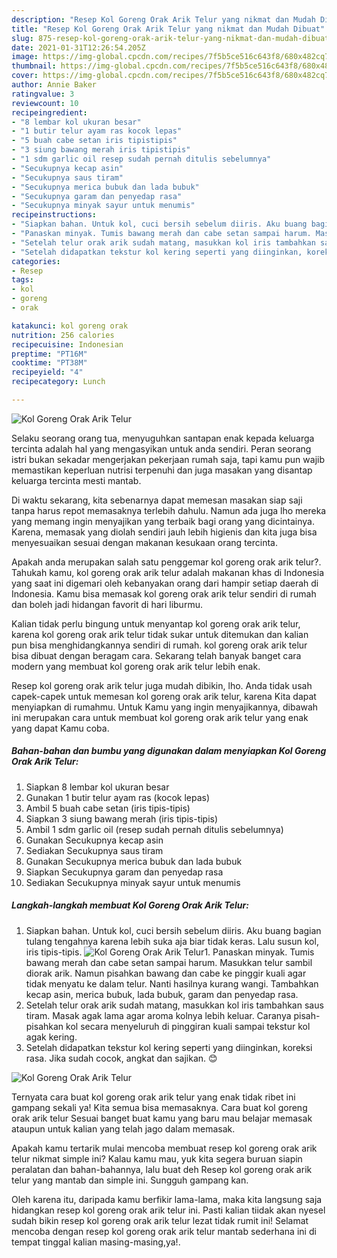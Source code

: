 ```yaml
---
description: "Resep Kol Goreng Orak Arik Telur yang nikmat dan Mudah Dibuat"
title: "Resep Kol Goreng Orak Arik Telur yang nikmat dan Mudah Dibuat"
slug: 875-resep-kol-goreng-orak-arik-telur-yang-nikmat-dan-mudah-dibuat
date: 2021-01-31T12:26:54.205Z
image: https://img-global.cpcdn.com/recipes/7f5b5ce516c643f8/680x482cq70/kol-goreng-orak-arik-telur-foto-resep-utama.jpg
thumbnail: https://img-global.cpcdn.com/recipes/7f5b5ce516c643f8/680x482cq70/kol-goreng-orak-arik-telur-foto-resep-utama.jpg
cover: https://img-global.cpcdn.com/recipes/7f5b5ce516c643f8/680x482cq70/kol-goreng-orak-arik-telur-foto-resep-utama.jpg
author: Annie Baker
ratingvalue: 3
reviewcount: 10
recipeingredient:
- "8 lembar kol ukuran besar"
- "1 butir telur ayam ras kocok lepas"
- "5 buah cabe setan iris tipistipis"
- "3 siung bawang merah iris tipistipis"
- "1 sdm garlic oil resep sudah pernah ditulis sebelumnya"
- "Secukupnya kecap asin"
- "Secukupnya saus tiram"
- "Secukupnya merica bubuk dan lada bubuk"
- "Secukupnya garam dan penyedap rasa"
- "Secukupnya minyak sayur untuk menumis"
recipeinstructions:
- "Siapkan bahan. Untuk kol, cuci bersih sebelum diiris. Aku buang bagian tulang tengahnya karena lebih suka aja biar tidak keras. Lalu susun kol, iris tipis-tipis."
- "Panaskan minyak. Tumis bawang merah dan cabe setan sampai harum. Masukkan telur sambil diorak arik. Namun pisahkan bawang dan cabe ke pinggir kuali agar tidak menyatu ke dalam telur. Nanti hasilnya kurang wangi. Tambahkan kecap asin, merica bubuk, lada bubuk, garam dan penyedap rasa."
- "Setelah telur orak arik sudah matang, masukkan kol iris tambahkan saus tiram. Masak agak lama agar aroma kolnya lebih keluar. Caranya pisah-pisahkan kol secara menyeluruh di pinggiran kuali sampai tekstur kol agak kering."
- "Setelah didapatkan tekstur kol kering seperti yang diinginkan, koreksi rasa. Jika sudah cocok, angkat dan sajikan. 😊"
categories:
- Resep
tags:
- kol
- goreng
- orak

katakunci: kol goreng orak 
nutrition: 256 calories
recipecuisine: Indonesian
preptime: "PT16M"
cooktime: "PT38M"
recipeyield: "4"
recipecategory: Lunch

---
```



![Kol Goreng Orak Arik Telur](https://img-global.cpcdn.com/recipes/7f5b5ce516c643f8/680x482cq70/kol-goreng-orak-arik-telur-foto-resep-utama.jpg)

Selaku seorang orang tua, menyuguhkan santapan enak kepada keluarga tercinta adalah hal yang mengasyikan untuk anda sendiri. Peran seorang istri bukan sekadar mengerjakan pekerjaan rumah saja, tapi kamu pun wajib memastikan keperluan nutrisi terpenuhi dan juga masakan yang disantap keluarga tercinta mesti mantab.

Di waktu  sekarang, kita sebenarnya dapat memesan masakan siap saji tanpa harus repot memasaknya terlebih dahulu. Namun ada juga lho mereka yang memang ingin menyajikan yang terbaik bagi orang yang dicintainya. Karena, memasak yang diolah sendiri jauh lebih higienis dan kita juga bisa menyesuaikan sesuai dengan makanan kesukaan orang tercinta. 



Apakah anda merupakan salah satu penggemar kol goreng orak arik telur?. Tahukah kamu, kol goreng orak arik telur adalah makanan khas di Indonesia yang saat ini digemari oleh kebanyakan orang dari hampir setiap daerah di Indonesia. Kamu bisa memasak kol goreng orak arik telur sendiri di rumah dan boleh jadi hidangan favorit di hari liburmu.

Kalian tidak perlu bingung untuk menyantap kol goreng orak arik telur, karena kol goreng orak arik telur tidak sukar untuk ditemukan dan kalian pun bisa menghidangkannya sendiri di rumah. kol goreng orak arik telur bisa dibuat dengan beragam cara. Sekarang telah banyak banget cara modern yang membuat kol goreng orak arik telur lebih enak.

Resep kol goreng orak arik telur juga mudah dibikin, lho. Anda tidak usah capek-capek untuk memesan kol goreng orak arik telur, karena Kita dapat menyiapkan di rumahmu. Untuk Kamu yang ingin menyajikannya, dibawah ini merupakan cara untuk membuat kol goreng orak arik telur yang enak yang dapat Kamu coba.

<!--inarticleads1-->

##### Bahan-bahan dan bumbu yang digunakan dalam menyiapkan Kol Goreng Orak Arik Telur:

1. Siapkan 8 lembar kol ukuran besar
1. Gunakan 1 butir telur ayam ras (kocok lepas)
1. Ambil 5 buah cabe setan (iris tipis-tipis)
1. Siapkan 3 siung bawang merah (iris tipis-tipis)
1. Ambil 1 sdm garlic oil (resep sudah pernah ditulis sebelumnya)
1. Gunakan Secukupnya kecap asin
1. Sediakan Secukupnya saus tiram
1. Gunakan Secukupnya merica bubuk dan lada bubuk
1. Siapkan Secukupnya garam dan penyedap rasa
1. Sediakan Secukupnya minyak sayur untuk menumis




<!--inarticleads2-->

##### Langkah-langkah membuat Kol Goreng Orak Arik Telur:

1. Siapkan bahan. Untuk kol, cuci bersih sebelum diiris. Aku buang bagian tulang tengahnya karena lebih suka aja biar tidak keras. Lalu susun kol, iris tipis-tipis.
<img src="https://img-global.cpcdn.com/steps/04405a1c0997099e/160x128cq70/kol-goreng-orak-arik-telur-langkah-memasak-1-foto.jpg" alt="Kol Goreng Orak Arik Telur">1. Panaskan minyak. Tumis bawang merah dan cabe setan sampai harum. Masukkan telur sambil diorak arik. Namun pisahkan bawang dan cabe ke pinggir kuali agar tidak menyatu ke dalam telur. Nanti hasilnya kurang wangi. Tambahkan kecap asin, merica bubuk, lada bubuk, garam dan penyedap rasa.
1. Setelah telur orak arik sudah matang, masukkan kol iris tambahkan saus tiram. Masak agak lama agar aroma kolnya lebih keluar. Caranya pisah-pisahkan kol secara menyeluruh di pinggiran kuali sampai tekstur kol agak kering.
1. Setelah didapatkan tekstur kol kering seperti yang diinginkan, koreksi rasa. Jika sudah cocok, angkat dan sajikan. 😊
<img src="//assets-global.cpcdn.com/assets/icons/button_play-2c75c40dde080a61004c1f40b05d8f140eaff45d7e9e6481dc71c63d2e7c4909.png" alt="Kol Goreng Orak Arik Telur">



Ternyata cara buat kol goreng orak arik telur yang enak tidak ribet ini gampang sekali ya! Kita semua bisa memasaknya. Cara buat kol goreng orak arik telur Sesuai banget buat kamu yang baru mau belajar memasak ataupun untuk kalian yang telah jago dalam memasak.

Apakah kamu tertarik mulai mencoba membuat resep kol goreng orak arik telur nikmat simple ini? Kalau kamu mau, yuk kita segera buruan siapin peralatan dan bahan-bahannya, lalu buat deh Resep kol goreng orak arik telur yang mantab dan simple ini. Sungguh gampang kan. 

Oleh karena itu, daripada kamu berfikir lama-lama, maka kita langsung saja hidangkan resep kol goreng orak arik telur ini. Pasti kalian tiidak akan nyesel sudah bikin resep kol goreng orak arik telur lezat tidak rumit ini! Selamat mencoba dengan resep kol goreng orak arik telur mantab sederhana ini di tempat tinggal kalian masing-masing,ya!.

